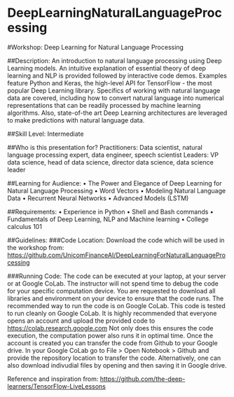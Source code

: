 # DeepLearningNaturalLanguageProcessing

#Workshop: Deep Learning for Natural Language Processing

##Description:
An introduction to natural language processing using Deep Learning models. An intuitive explanation of essential theory of deep learning and NLP is provided followed by interactive code demos. Examples feature Python and Keras, the high-level API for TensorFlow - the most popular Deep Learning library. Specifics of working with natural language data are covered, including how to convert natural language into numerical representations that can be readily processed by machine learning algorithms. Also, state-of-the art Deep Learning architectures are leveraged to make predictions with natural language data.

##Skill Level:
Intermediate 

##Who is this presentation for?
Practitioners: Data scientist, natural language processing expert, data engineer, speech scientist
Leaders: VP data science, head of data science, director data science, data science leader

##Learning for Audience:
• The Power and Elegance of Deep Learning for Natural Language Processing
• Word Vectors
• Modeling Natural Language Data
• Recurrent Neural Networks
• Advanced Models (LSTM)

##Requirements:
• Experience in Python
• Shell and Bash commands
• Fundamentals of Deep Learning, NLP and Machine learning
• College calculus 101

##Guidelines:
###Code Location:
Download the code which will be used in the workshop from:
https://github.com/UnicomFinanceAI/DeepLearningForNaturalLanguageProcessing

###Running Code:
The code can be executed at your laptop, at your server or at Google CoLab.
The instructor will not spend time to debug the code for your specific computation device. You are requested to download all libraries and environment on your device to ensure that the code runs.
The recommended way to run the code is on Google CoLab. This code is tested to run cleanly on Google CoLab. It is highly recommended that everyone opens an account and upload the provided code to
https://colab.research.google.com
Not only does this ensures the code execution, the computation power also runs it in optimal time.
Once the account is created you can transfer the code from Github to your Google drive. In your Google CoLab go to File > Open Notebook > Github and provide the repository location to transfer the code. 
Alternatively, one can also download indivudial files by opening and then saving it in Google drive.

Reference and inspiration from:
https://github.com/the-deep-learners/TensorFlow-LiveLessons
